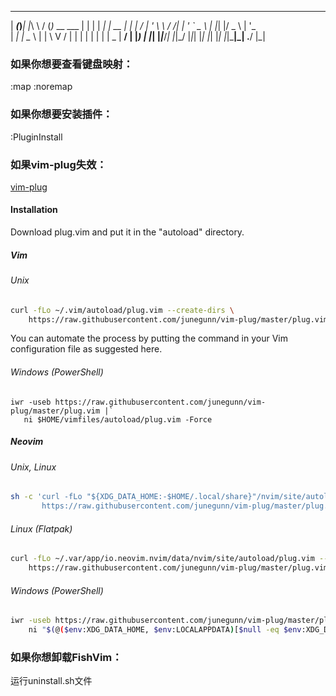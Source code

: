  _____ _     _  __     ___             _   _      _
|  ___(_)___| |_\ \   / (_)_ __ ___   | | | | ___| |_ __
| |_  | / __| '_ \ \ / /| | '_ ` _ \  | |_| |/ _ \ | '_ \
|  _| | \__ \ | | \ V / | | | | | | | |  _  |  __/ | |_) |
|_|   |_|___/_| |_|\_/  |_|_| |_| |_| |_| |_|\___|_| .__/
                                                   |_|

### 如果你想要查看键盘映射：

:map
:noremap

### 如果你想要安装插件：

:PluginInstall

### 如果vim-plug失效：

[vim-plug](https://github.com/junegunn/vim-plug)

#### Installation

Download plug.vim and put it in the "autoload" directory.

##### Vim
###### Unix

```bash
curl -fLo ~/.vim/autoload/plug.vim --create-dirs \
    https://raw.githubusercontent.com/junegunn/vim-plug/master/plug.vim
```

You can automate the process by putting the command in your Vim configuration file as suggested here.

###### Windows (PowerShell)

 ```
iwr -useb https://raw.githubusercontent.com/junegunn/vim-plug/master/plug.vim |`
    ni $HOME/vimfiles/autoload/plug.vim -Force
```

##### Neovim

###### Unix, Linux

```bash
sh -c 'curl -fLo "${XDG_DATA_HOME:-$HOME/.local/share}"/nvim/site/autoload/plug.vim --create-dirs \
       https://raw.githubusercontent.com/junegunn/vim-plug/master/plug.vim'
```

###### Linux (Flatpak)

```bash
curl -fLo ~/.var/app/io.neovim.nvim/data/nvim/site/autoload/plug.vim --create-dirs \
    https://raw.githubusercontent.com/junegunn/vim-plug/master/plug.vim
```

###### Windows (PowerShell)

```bash
iwr -useb https://raw.githubusercontent.com/junegunn/vim-plug/master/plug.vim |`
    ni "$(@($env:XDG_DATA_HOME, $env:LOCALAPPDATA)[$null -eq $env:XDG_DATA_HOME])/nvim-data/site/autoload/plug.vim" -F
```

### 如果你想卸载FishVim：

运行uninstall.sh文件
